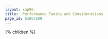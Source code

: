 ```yaml
---
layout: xap96
title:  Performance Tuning and Considerations
page_id: 61867209
---
```


{% children %}
